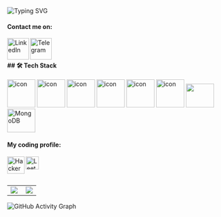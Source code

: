 <img src="https://readme-typing-svg.herokuapp.com?font=Fira+Code&size=28&duration=2000&pause=1000&color=0DB9F0&center=true&vCenter=true&width=800&lines=%E2%9A%A1+Hi+there!+I%E2%80%99m+Keshav+Raj+%F0%9F%98%8E;%E2%9C%A8+Full-Stack+Developer+%7C+Tech+Enthusiast+%F0%9F%94%A5;%F0%9F%92%A1+Open+to+Collaboration+%7C+Knowledge+Seeker+%F0%9F%92%AB" alt="Typing SVG">

<h4>Contact me on:</h4>
<a href="https://www.linkedin.com/in/keshav-raj-0674b029a?utm_source=share&utm_campaign=share_via&utm_content=profile&utm_medium=android_app">
    <img align="left" alt="LinkedIn" width="50px" src="https://img.icons8.com/clouds/500/000000/linkedin.png"/>
</a>
<a href="https://t.me/Raj-keshav">
    <img align="left" alt="Telegram" width="50px" src="https://img.icons8.com/clouds/500/000000/telegram-app.png"/>
</a>
<br><br>
<h4>
## 🛠️ Tech Stack
</h4>
<div align="left">
  <img src="https://techstack-generator.vercel.app/js-icon.svg" alt="icon" width="65" height="65" />
  <img src="https://techstack-generator.vercel.app/react-icon.svg" alt="icon" width="65" height="65" />
  <img src="https://techstack-generator.vercel.app/ts-icon.svg" alt="icon" width="65" height="65" />
  <img src="https://techstack-generator.vercel.app/cpp-icon.svg" alt="icon" width="65" height="65" />
  <img src="https://techstack-generator.vercel.app/docker-icon.svg" alt="icon" width="65" height="65" />
  <img src="https://techstack-generator.vercel.app/nginx-icon.svg" alt="icon" width="65" height="65" />
  <img src="https://skillicons.dev/icons?i=c" width="65" height="55"/>
  <img src="https://skillicons.dev/icons?i=mongodb" alt="MongoDB" width="65" height="55"/>

</div>
<h4>My coding profile:</h4>
<a href="https://www.hackerrank.com/profile/itsrajkeshav">
  <img align="left" alt="HackerRank" width="40px" src="https://img.icons8.com/external-tal-revivo-filled-tal-revivo/96/000000/external-hackerrank-is-a-technology-company-that-focuses-on-competitive-programming-logo-filled-tal-revivo.png"/>
</a>
<a href="https://leetcode.com/u/raj_keshav/">
    <img align="left" alt="LeetCode" width="30px" src="https://img.icons8.com/external-tal-revivo-shadow-tal-revivo/96/000000/external-level-up-your-coding-skills-and-quickly-land-a-job-logo-shadow-tal-revivo.png"/>
</a>
<br><br><br>

<table>
  <tr>
    <td>
      <img align="left" src="https://github-readme-stats.vercel.app/api/top-langs/?username=itz-rajkeshav&theme=radical&layout=compact" />
    </td>
    <td>
      <img align="center" src="https://github-readme-stats.vercel.app/api?username=itz-rajkeshav&show_icons=true&theme=radical&hide_border=true" />
    </td>
  </tr>
</table>

![GitHub Activity Graph](https://github-readme-activity-graph.vercel.app/graph?username=itz-rajkeshav&theme=github-dark&hide_border=true)
